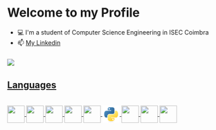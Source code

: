  <h1 >Welcome to my Profile</h1>

- 💻 I'm a student of Computer Science Engineering in ISEC Coimbra
- 📫 <a href="https://www.linkedin.com/in/pedro-jorge-9543a41bb/"> My Linkedin </a> 


###
<div>
  <a href="https://github.com/pedrojorge188">
  <img height="160em" src="https://github-readme-stats.vercel.app/api?username=pedrojorge188&show_icons=true&theme=dark&include_all_commits=true&count_private=true"/>
</div>



###


<h2>Languages</h2>
<div style="display: inline_block"><br>
<img align="center" height="40" width="40" src="https://cdn.jsdelivr.net/gh/devicons/devicon/icons/javascript/javascript-original.svg">
<img align="center" height="40" width="40" src="https://cdn.jsdelivr.net/gh/devicons/devicon/icons/java/java-original.svg">
<img align="center" height="40" width="40" src="https://cdn.jsdelivr.net/gh/devicons/devicon/icons/c/c-original.svg">
<img align="center" height="40" width="40" src="https://cdn.jsdelivr.net/gh/devicons/devicon/icons/mysql/mysql-plain-wordmark.svg">
<img align="center" height="40" width="40" src="https://cdn.jsdelivr.net/gh/devicons/devicon/icons/php/php-original.svg">
<img align="center" src="https://raw.githubusercontent.com/devicons/devicon/master/icons/python/python-original.svg" width="40" height="40"/>
<img align="center" height="40" width="40" src="https://cdn.jsdelivr.net/gh/devicons/devicon/icons/html5/html5-original.svg">
<img align="center" height="40" width="40" src="https://cdn.jsdelivr.net/gh/devicons/devicon/icons/css3/css3-original.svg">
<img align="center" height="40" width="40" src="https://cdn.jsdelivr.net/gh/devicons/devicon/icons/react/react-original.svg">
</div>

